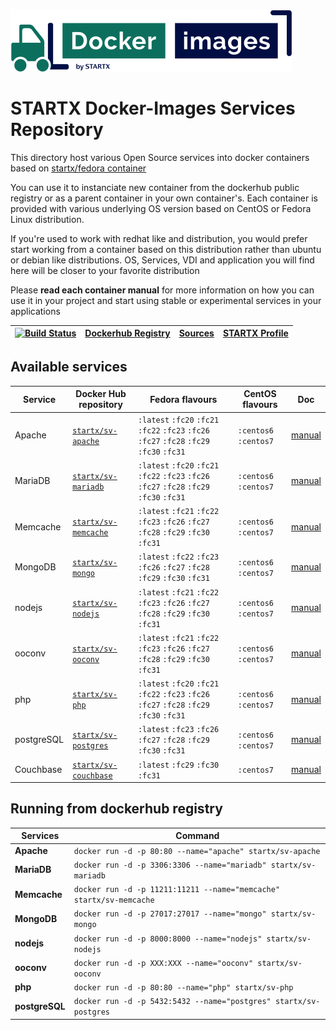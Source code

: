 [![startxfr/docker-images](https://raw.githubusercontent.com/startxfr/docker-images/master/travis/logo-small.svg?sanitize=true)](https://github.com/startxfr/docker-images)

# STARTX Docker-Images Services Repository

This directory host various Open Source services into docker containers based on [startx/fedora container](https://hub.docker.com/r/startx/fedora)

You can use it to instanciate new container from the dockerhub public registry 
or as a parent container in your own container's. 
Each container is provided with various underlying OS version based on CentOS or 
Fedora Linux distribution.

If you're used to work with redhat like and distribution, you would prefer start working
from a container based on this distribution rather than ubuntu or debian like distributions.
OS, Services, VDI and application you will find here will be closer to your favorite distribution

Please **read each container manual** for more information on how you can use it in 
your project and start using stable or experimental services in your applications

| [![Build Status](https://travis-ci.org/startxfr/docker-images.svg?branch=master)](https://travis-ci.org/startxfr/docker-images) | [Dockerhub Registry](https://hub.docker.com/r/startx) | [Sources](https://github.com/startxfr/docker-images/)             | [STARTX Profile](https://github.com/startxfr) | 
|-------------------------------------------------------------------------------------------------------------------|-------------------------------------------------------|-------------------------------------------------------------------|-----------------------------------------------|

## Available services

| Service       | Docker Hub repository                                                | Fedora flavours                                                                           | CentOS flavours             | Doc
|---------------|----------------------------------------------------------------------|-------------------------------------------------------------------------------------------|-----------------------------|--------------------------------
| Apache        | [`startx/sv-apache`](https://hub.docker.com/r/startx/sv-apache)      | `:latest` `:fc20` `:fc21` `:fc22` `:fc23` `:fc26` `:fc27` `:fc28` `:fc29` `:fc30` `:fc31` | `:centos6` `:centos7`       | [manual](apache/README.md)
| MariaDB       | [`startx/sv-mariadb`](https://hub.docker.com/r/startx/sv-mariadb)    | `:latest` `:fc20` `:fc21` `:fc22` `:fc23` `:fc26` `:fc27` `:fc28` `:fc29` `:fc30` `:fc31` | `:centos6` `:centos7`       | [manual](mariadb/README.md)
| Memcache      | [`startx/sv-memcache`](https://hub.docker.com/r/startx/sv-memcache)  | `:latest` `:fc21` `:fc22` `:fc23` `:fc26` `:fc27` `:fc28` `:fc29` `:fc30` `:fc31`         | `:centos6` `:centos7`       | [manual](memcache/README.md)
| MongoDB       | [`startx/sv-mongo`](https://hub.docker.com/r/startx/sv-mongo)        | `:latest` `:fc22` `:fc23` `:fc26` `:fc27` `:fc28` `:fc29` `:fc30` `:fc31`                 | `:centos6` `:centos7`       | [manual](mongo/README.md)
| nodejs        | [`startx/sv-nodejs`](https://hub.docker.com/r/startx/sv-nodejs)      | `:latest` `:fc21` `:fc22` `:fc23` `:fc26` `:fc27` `:fc28` `:fc29` `:fc30` `:fc31`         | `:centos6` `:centos7`       | [manual](nodejs/README.md)
| ooconv        | [`startx/sv-ooconv`](https://hub.docker.com/r/startx/sv-ooconv)      | `:latest` `:fc21` `:fc22` `:fc23` `:fc26` `:fc27` `:fc28` `:fc29` `:fc30` `:fc31`         | `:centos6` `:centos7`       | [manual](ooconv/README.md)
| php           | [`startx/sv-php`](https://hub.docker.com/r/startx/sv-php)            | `:latest` `:fc20` `:fc21` `:fc22` `:fc23` `:fc26` `:fc27` `:fc28` `:fc29` `:fc30` `:fc31` | `:centos6` `:centos7`       | [manual](php/README.md)
| postgreSQL    | [`startx/sv-postgres`](https://hub.docker.com/r/startx/sv-postgres)  | `:latest` `:fc23` `:fc26` `:fc27` `:fc28` `:fc29` `:fc30` `:fc31`                         | `:centos6` `:centos7`       | [manual](postgres/README.md)
| Couchbase     | [`startx/sv-couchbase`](https://hub.docker.com/r/startx/sv-couchbase)| `:latest` `:fc29` `:fc30` `:fc31`                                                         | `:centos7`                  | [manual](couchbase/README.md)

## Running from dockerhub registry

| Services            | Command                                                              |
|---------------------|----------------------------------------------------------------------|
| **Apache**          | `docker run -d -p 80:80 --name="apache" startx/sv-apache`            | 
| **MariaDB**         | `docker run -d -p 3306:3306 --name="mariadb" startx/sv-mariadb`      | 
| **Memcache**        | `docker run -d -p 11211:11211 --name="memcache" startx/sv-memcache`  | 
| **MongoDB**         | `docker run -d -p 27017:27017 --name="mongo" startx/sv-mongo`        | 
| **nodejs**          | `docker run -d -p 8000:8000 --name="nodejs" startx/sv-nodejs`        | 
| **ooconv**          | `docker run -d -p XXX:XXX --name="ooconv" startx/sv-ooconv`          | 
| **php**             | `docker run -d -p 80:80 --name="php" startx/sv-php`                  | 
| **postgreSQL**      | `docker run -d -p 5432:5432 --name="postgres" startx/sv-postgres`    | 
